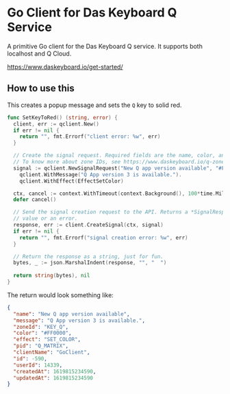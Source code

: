 # Go Client for Das Keyboard Q Service

A primitive Go client for the Das Keyboard Q service. It supports both localhost and Q Cloud.

https://www.daskeyboard.io/get-started/


## How to use this

This creates a popup message and sets the `Q` key to solid red.

```go
func SetKeyToRed() (string, error) {
  client, err := qclient.New()
  if err != nil {
    return "", fmt.Errorf("client error: %w", err)
  }

  // Create the signal request. Required fields are the name, color, and zone ID.
  // To know more about zone IDs, see https://www.daskeyboard.io/q-zone-id-explanation/.
  signal := qclient.NewSignalRequest("New Q app version available", "#FF0000", qclient.KeyQ).
    qclient.WithMessage("Q App version 3 is available.").
    qclient.WithEffect(EffectSetColor)

  ctx, cancel := context.WithTimeout(context.Background(), 100*time.Millisecond)
  defer cancel()

  // Send the signal creation request to the API. Returns a *SignalResponse
  // value or an error.
  response, err := client.CreateSignal(ctx, signal)
  if err != nil {
    return "", fmt.Errorf("signal creation error: %w", err)
  }

  // Return the response as a string, just for fun.
  bytes, _ := json.MarshalIndent(response, "", "  ")
  
  return string(bytes), nil
}
```

The return would look something like:

```json
{
  "name": "New Q app version available",
  "message": "Q App version 3 is available.",
  "zoneId": "KEY_Q",
  "color": "#FF0000",
  "effect": "SET_COLOR",
  "pid": "Q_MATRIX",
  "clientName": "GoClient",
  "id": -590,
  "userId": 14339,
  "createdAt": 1619815234590,
  "updatedAt": 1619815234590
}
```

